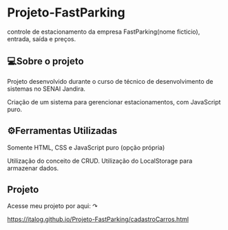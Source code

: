 # Projeto-FastParking
controle de estacionamento da empresa FastParking(nome ficticio), entrada, saída e preços.

<h2>💻Sobre o projeto</h2>
Projeto desenvolvido durante o curso de técnico de desenvolvimento de sistemas no SENAI Jandira.

Criação de um sistema para gerencionar estacionamentos, com JavaScript puro.

<h2>⚙Ferramentas Utilizadas</h2>
Somente HTML, CSS e JavaScript puro (opção própria)

Utilização do conceito de CRUD.
Utilização do LocalStorage para armazenar dados.

<h2>Projeto</h2>
Acesse meu projeto por aqui: ↷

https://italog.github.io/Projeto-FastParking/cadastroCarros.html
